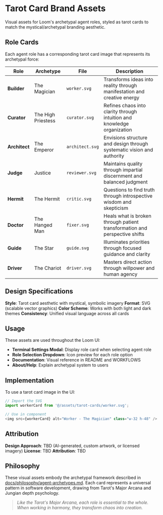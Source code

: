 # Tarot Card Brand Assets

Visual assets for Loom's archetypal agent roles, styled as tarot cards to match the mystical/archetypal branding aesthetic.

## Role Cards

Each agent role has a corresponding tarot card image that represents its archetypal force:

| Role | Archetype | File | Description |
|------|-----------|------|-------------|
| **Builder** | The Magician | `worker.svg` | Transforms ideas into reality through manifestation and creative energy |
| **Curator** | The High Priestess | `curator.svg` | Refines chaos into clarity through intuition and knowledge organization |
| **Architect** | The Emperor | `architect.svg` | Envisions structure and design through systematic vision and authority |
| **Judge** | Justice | `reviewer.svg` | Maintains quality through impartial discernment and balanced judgment |
| **Hermit** | The Hermit | `critic.svg` | Questions to find truth through introspective wisdom and skepticism |
| **Doctor** | The Hanged Man | `fixer.svg` | Heals what is broken through patient transformation and perspective shifts |
| **Guide** | The Star | `guide.svg` | Illuminates priorities through focused guidance and clarity |
| **Driver** | The Chariot | `driver.svg` | Masters direct action through willpower and human agency |

## Design Specifications

**Style**: Tarot card aesthetic with mystical, symbolic imagery
**Format**: SVG (scalable vector graphics)
**Color Scheme**: Works with both light and dark themes
**Consistency**: Unified visual language across all cards

## Usage

These assets are used throughout the Loom UI:

- **Terminal Settings Modal**: Display role card when selecting agent role
- **Role Selection Dropdown**: Icon preview for each role option
- **Documentation**: Visual reference in README and WORKFLOWS
- **About/Help**: Explain archetypal system to users

## Implementation

To use a tarot card image in the UI:

```typescript
// Import the SVG
import workerCard from '@/assets/tarot-cards/worker.svg';

// Use in component
<img src={workerCard} alt="Worker - The Magician" class="w-32 h-48" />
```

## Attribution

**Design Approach**: TBD (AI-generated, custom artwork, or licensed imagery)
**License**: TBD
**Attribution**: TBD

## Philosophy

These visual assets embody the archetypal framework described in [docs/philosophy/agent-archetypes.md](../../docs/philosophy/agent-archetypes.md). Each card represents a universal pattern in software development, drawing from Tarot's Major Arcana and Jungian depth psychology.

> *Like the Tarot's Major Arcana, each role is essential to the whole. When working in harmony, they transform chaos into creation.*
